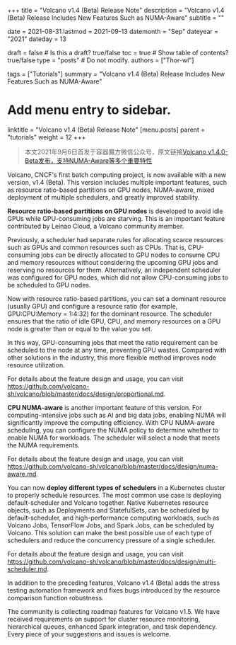 +++
title = "Volcano v1.4 (Beta) Release Note"
description = "Volcano v1.4 (Beta) Release Includes New Features Such as NUMA-Aware"
subtitle = ""

date = 2021-08-31
lastmod = 2021-09-13
datemonth = "Sep"
dateyear = "2021"
dateday = 13

draft = false  # Is this a draft? true/false
toc = true  # Show table of contents? true/false
type = "posts"  # Do not modify.
authors = ["Thor-wl"]

tags = ["Tutorials"]
summary = "Volcano v1.4 (Beta) Release Includes New Features Such as NUMA-Aware"

# Add menu entry to sidebar.
linktitle = "Volcano v1.4 (Beta) Release Note"
[menu.posts]
parent = "tutorials"
weight = 12
+++

>本文2021年9月6日首发于容器魔方微信公众号，原文链接[Volcano v1.4.0-Beta发布，支持NUMA-Aware等多个重要特性](https://mp.weixin.qq.com/s/S5JAQI0uLoTEx0lvYDXM4Q)  

Volcano, CNCF's first batch computing project, is now available with a new version, v1.4 (Beta). This version includes multiple important features, such as resource ratio-based partitions on GPU nodes, NUMA-aware, mixed deployment of multiple schedulers, and greatly improved stability.

__Resource ratio-based partitions on GPU nodes__ is developed to avoid idle GPUs while GPU-consuming jobs are starving. This is an important feature contributed by Leinao Cloud, a Volcano community member. 

Previously, a scheduler had separate rules for allocating scarce resources such as GPUs and common resources such as CPUs. That is, CPU-consuming jobs can be directly allocated to GPU nodes to consume CPU and memory resources without considering the upcoming GPU jobs and reserving no resources for them. Alternatively, an independent scheduler was configured for GPU nodes, which did not allow CPU-consuming jobs to be scheduled to GPU nodes.

Now with resource ratio-based partitions, you can set a dominant resource (usually GPU) and configure a resource ratio (for example, GPU:CPU:Memory = 1:4:32) for the dominant resource. The scheduler ensures that the ratio of idle GPU, CPU, and memory resources on a GPU node is greater than or equal to the value you set.

In this way, GPU-consuming jobs that meet the ratio requirement can be scheduled to the node at any time, preventing GPU wastes. Compared with other solutions in the industry, this more flexible method improves node resource utilization.

For details about the feature design and usage, you can visit https://github.com/volcano-sh/volcano/blob/master/docs/design/proportional.md.


__CPU NUMA-aware__ is another important feature of this version. For computing-intensive jobs such as AI and big data jobs, enabling NUMA will significantly improve the computing efficiency. With CPU NUMA-aware scheduling, you can configure the NUMA policy to determine whether to enable NUMA for workloads. The scheduler will select a node that meets the NUMA requirements.

For details about the feature design and usage, you can visit https://github.com/volcano-sh/volcano/blob/master/docs/design/numa-aware.md.

You can now __deploy different types of schedulers__ in a Kubernetes cluster to properly schedule resources. The most common use case is deploying default-scheduler and Volcano together. Native Kubernetes resource objects, such as Deployments and StatefulSets, can be scheduled by default-scheduler, and high-performance computing workloads, such as Volcano Jobs, TensorFlow Jobs, and Spark Jobs, can be scheduled by Volcano. This solution can make the best possible use of each type of schedulers and reduce the concurrency pressure of a single scheduler. 

For details about the feature design and usage, you can visit https://github.com/volcano-sh/volcano/blob/master/docs/design/multi-scheduler.md.

In addition to the preceding features, Volcano v1.4 (Beta) adds the stress testing automation framework and fixes bugs introduced by the resource comparison function robustness.

The community is collecting roadmap features for Volcano v1.5. We have received requirements on support for cluster resource monitoring, hierarchical queues, enhanced Spark integration, and task dependency. Every piece of your suggestions and issues is welcome.